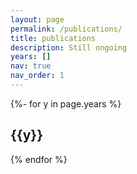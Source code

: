 ```yaml
---
layout: page
permalink: /publications/
title: publications
description: Still ongoing
years: []
nav: true
nav_order: 1
---
```

<!-- _pages/publications.md -->
<div class="publications">

{%- for y in page.years %}
  <h2 class="year">{{y}}</h2>
<!--   {% bibliography -f papers -q @*[year={{y}}]* %} -->
{% endfor %}

</div>
